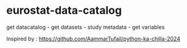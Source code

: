 # eurostat-data-catalog
get datacatalog - get datasets - study metadata - get variables

Inspired by : https://github.com/AammarTufail/python-ka-chilla-2024
